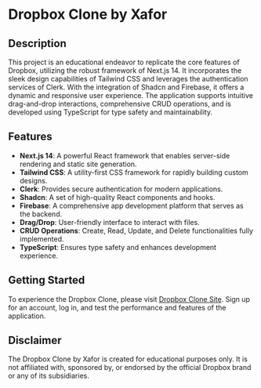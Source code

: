 # Dropbox Clone by Xafor

## Description

This project is an educational endeavor to replicate the core features of Dropbox, utilizing the robust framework of Next.js 14. It incorporates the sleek design capabilities of Tailwind CSS and leverages the authentication services of Clerk. With the integration of Shadcn and Firebase, it offers a dynamic and responsive user experience. The application supports intuitive drag-and-drop interactions, comprehensive CRUD operations, and is developed using TypeScript for type safety and maintainability.

## Features

- **Next.js 14**: A powerful React framework that enables server-side rendering and static site generation.
- **Tailwind CSS**: A utility-first CSS framework for rapidly building custom designs.
- **Clerk**: Provides secure authentication for modern applications.
- **Shadcn**: A set of high-quality React components and hooks.
- **Firebase**: A comprehensive app development platform that serves as the backend.
- **Drag/Drop**: User-friendly interface to interact with files.
- **CRUD Operations**: Create, Read, Update, and Delete functionalities fully implemented.
- **TypeScript**: Ensures type safety and enhances development experience.

## Getting Started

To experience the Dropbox Clone, please visit [Dropbox Clone Site](https://dorpbox-clone.vercel.app/). Sign up for an account, log in, and test the performance and features of the application.

## Disclaimer

The Dropbox Clone by Xafor is created for educational purposes only. It is not affiliated with, sponsored by, or endorsed by the official Dropbox brand or any of its subsidiaries.
